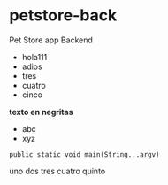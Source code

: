 # petstore-back
Pet Store app Backend

* hola111
* adios
* tres
* cuatro
* cinco

**texto en negritas**
- abc
- xyz

`public static void main(String...argv)`

uno
dos
tres
cuatro
quinto
